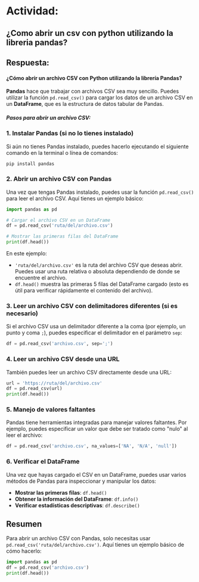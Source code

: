 # Actividad:
## ¿Como abrir un csv con python utilizando la libreria pandas?
## Respuesta:
#### ¿Cómo abrir un archivo CSV con Python utilizando la librería Pandas?

**Pandas** hace que trabajar con archivos CSV sea muy sencillo. Puedes utilizar la función `pd.read_csv()` para cargar los datos de un archivo CSV en un **DataFrame**, que es la estructura de datos tabular de Pandas.

##### Pasos para abrir un archivo CSV:

### 1. **Instalar Pandas** (si no lo tienes instalado)
Si aún no tienes Pandas instalado, puedes hacerlo ejecutando el siguiente comando en la terminal o línea de comandos:

```bash
pip install pandas
```

### 2. **Abrir un archivo CSV con Pandas**

Una vez que tengas Pandas instalado, puedes usar la función `pd.read_csv()` para leer el archivo CSV. Aquí tienes un ejemplo básico:

```python
import pandas as pd

# Cargar el archivo CSV en un DataFrame
df = pd.read_csv('ruta/del/archivo.csv')

# Mostrar las primeras filas del DataFrame
print(df.head())
```

En este ejemplo:
- `'ruta/del/archivo.csv'` es la ruta del archivo CSV que deseas abrir. Puedes usar una ruta relativa o absoluta dependiendo de donde se encuentre el archivo.
- `df.head()` muestra las primeras 5 filas del DataFrame cargado (esto es útil para verificar rápidamente el contenido del archivo).

### 3. **Leer un archivo CSV con delimitadores diferentes (si es necesario)**

Si el archivo CSV usa un delimitador diferente a la coma (por ejemplo, un punto y coma `;`), puedes especificar el delimitador en el parámetro `sep`:

```python
df = pd.read_csv('archivo.csv', sep=';')
```

### 4. **Leer un archivo CSV desde una URL**

También puedes leer un archivo CSV directamente desde una URL:

```python
url = 'https://ruta/del/archivo.csv'
df = pd.read_csv(url)
print(df.head())
```

### 5. **Manejo de valores faltantes**

Pandas tiene herramientas integradas para manejar valores faltantes. Por ejemplo, puedes especificar un valor que debe ser tratado como "nulo" al leer el archivo:

```python
df = pd.read_csv('archivo.csv', na_values=['NA', 'N/A', 'null'])
```

### 6. **Verificar el DataFrame**

Una vez que hayas cargado el CSV en un DataFrame, puedes usar varios métodos de Pandas para inspeccionar y manipular los datos:

- **Mostrar las primeras filas**: `df.head()`
- **Obtener la información del DataFrame**: `df.info()`
- **Verificar estadísticas descriptivas**: `df.describe()`

## Resumen

Para abrir un archivo CSV con Pandas, solo necesitas usar `pd.read_csv('ruta/del/archivo.csv')`. Aquí tienes un ejemplo básico de cómo hacerlo:

```python
import pandas as pd
df = pd.read_csv('archivo.csv')
print(df.head())
```
